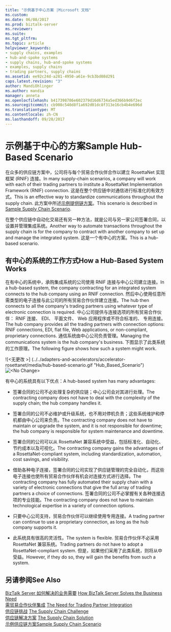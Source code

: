 ```yaml
---
title: "示例基于中心方案 |Microsoft 文档"
ms.custom: 
ms.date: 06/08/2017
ms.prod: biztalk-server
ms.reviewer: 
ms.suite: 
ms.tgt_pltfrm: 
ms.topic: article
helpviewer_keywords:
- supply chains, examples
- hub-and-spoke systems
- supply chains, hub-and-spoke systems
- examples, supply chains
- trading partners, supply chains
ms.assetid: ee92c24d-a281-4950-a61e-9cb3bd08d291
caps.latest.revision: "3"
author: MandiOhlinger
ms.author: mandia
manager: anneta
ms.openlocfilehash: b417398786e602379d16d6734a5ed366b9d6f2ec
ms.sourcegitcommit: cb908c540d8f1a692d01dc8f313e16cb4b4e696d
ms.translationtype: MT
ms.contentlocale: zh-CN
ms.lasthandoff: 09/20/2017
---
```

# <a name="sample-hub-based-scenario"></a><span data-ttu-id="ff135-102">示例基于中心的方案</span><span class="sxs-lookup"><span data-stu-id="ff135-102">Sample Hub-Based Scenario</span></span>
<span data-ttu-id="ff135-103">在众多的供应链方案中，公司将与每个贸易合作伙伴合作以建立 RosettaNet 实现框架 (RNIF) 连接。</span><span class="sxs-lookup"><span data-stu-id="ff135-103">In many supply-chain scenarios, a company will work with each of their trading partners to institute a RosettaNet Implementation Framework (RNIF) connection.</span></span> <span data-ttu-id="ff135-104">这是在整个供应链中对通信进行标准化的有效方式。</span><span class="sxs-lookup"><span data-stu-id="ff135-104">This is an effective way to standardize communications throughout the supply chain.</span></span> <span data-ttu-id="ff135-105">此方案中所述[示例提供链方案](../../adapters-and-accelerators/accelerator-rosettanet/sample-supply-chain-scenario.md)。</span><span class="sxs-lookup"><span data-stu-id="ff135-105">This scenario is described in [Sample Supply Chain Scenario](../../adapters-and-accelerators/accelerator-rosettanet/sample-supply-chain-scenario.md).</span></span>  
  
 <span data-ttu-id="ff135-106">在整个供应链中自动化交易还有另一种方法，就是公司与另一家公司签署合同，以设置并管理集成系统。</span><span class="sxs-lookup"><span data-stu-id="ff135-106">Another way to automate transactions throughout the supply chain is for the company to contract with another company to set up and manage the integrated system.</span></span> <span data-ttu-id="ff135-107">这是一个有中心的方案。</span><span class="sxs-lookup"><span data-stu-id="ff135-107">This is a hub-based scenario.</span></span>  
  
## <a name="how-a-hub-based-system-works"></a><span data-ttu-id="ff135-108">有中心的系统的工作方式</span><span class="sxs-lookup"><span data-stu-id="ff135-108">How a Hub-Based System Works</span></span>  
 <span data-ttu-id="ff135-109">在有中心的系统中，承购集成系统的公司使用 RNIF 连接与中心公司建立连接。</span><span class="sxs-lookup"><span data-stu-id="ff135-109">In a hub-based system, the company contracting for an integrated system connects to the hub company using an RNIF connection.</span></span> <span data-ttu-id="ff135-110">然后中心使用任意所需类型的电子连接与此公司的所有贸易合作伙伴建立连接。</span><span class="sxs-lookup"><span data-stu-id="ff135-110">The hub then connects to all the company's trading partners using whatever type of electronic connection is required.</span></span> <span data-ttu-id="ff135-111">中心公司提供与连接选项的所有贸易合作伙伴： RNIF 连接、 EDI、 平面文件、 Web 应用程序或不符合标准的、 专用连接。</span><span class="sxs-lookup"><span data-stu-id="ff135-111">The hub company provides all the trading partners with connection options: RNIF connections, EDI, flat file, Web applications, or non-compliant, proprietary connections.</span></span> <span data-ttu-id="ff135-112">通信系统由中心公司负责管理。</span><span class="sxs-lookup"><span data-stu-id="ff135-112">Managing the communications system is the hub company's business.</span></span> <span data-ttu-id="ff135-113">下图显示了此类系统的工作原理。</span><span class="sxs-lookup"><span data-stu-id="ff135-113">The following figure shows how such a system might work.</span></span>  
  
 <span data-ttu-id="ff135-114">![&#60;无更改 &#62;] (../../adapters-and-accelerators/accelerator-rosettanet/media/hub-based-scenario.gif "Hub_Based_Scenario")</span><span class="sxs-lookup"><span data-stu-id="ff135-114">![&#60;No Change&#62;](../../adapters-and-accelerators/accelerator-rosettanet/media/hub-based-scenario.gif "Hub_Based_Scenario")</span></span>  
  
 <span data-ttu-id="ff135-115">有中心的系统具有以下优点：</span><span class="sxs-lookup"><span data-stu-id="ff135-115">A hub-based system has many advantages:</span></span>  
  
-   <span data-ttu-id="ff135-116">签署合同的公司不必处理复杂的供应链；中心公司会对其进行处理。</span><span class="sxs-lookup"><span data-stu-id="ff135-116">The contracting company does not have to deal with the complexity of the supply chain; the hub company handles it.</span></span>  
  
-   <span data-ttu-id="ff135-117">签署合同的公司不必维护或升级系统，也不用对停机负责；这些系统维护和停机都由中心公司来负责。</span><span class="sxs-lookup"><span data-stu-id="ff135-117">The contracting company does not have to maintain or upgrade the system, and it is not responsible for downtime; the hub company is responsible for system maintenance and downtime.</span></span>  
  
-   <span data-ttu-id="ff135-118">签署合同的公司可以从 RosettaNet 兼容系统中受益，包括标准化、自动化、节约成本以及可视化。</span><span class="sxs-lookup"><span data-stu-id="ff135-118">The contracting company gains the advantages of a RosettaNet-compliant system, including standardization, automation, cost savings, and visibility.</span></span>  
  
-   <span data-ttu-id="ff135-119">借助各种电子连接，签署合同的公司实现了供应链管理的完全自动化，而这些电子连接也使所有贸易合作伙伴有机会对连接方式进行选择。</span><span class="sxs-lookup"><span data-stu-id="ff135-119">The contracting company has fully automated their supply chain with a variety of electronic connections that give the full array of trading partners a choice of connections.</span></span> <span data-ttu-id="ff135-120">签署合同的公司不必掌握有关各种连接选项的专业技能。</span><span class="sxs-lookup"><span data-stu-id="ff135-120">The contracting company does not have to maintain technological expertise in a variety of connection options.</span></span>  
  
-   <span data-ttu-id="ff135-121">只要中心公司支持，贸易合作伙伴可以继续使用专用连接。</span><span class="sxs-lookup"><span data-stu-id="ff135-121">A trading partner can continue to use a proprietary connection, as long as the hub company supports it.</span></span>  
  
-   <span data-ttu-id="ff135-122">此系统具有很高的灵活性。</span><span class="sxs-lookup"><span data-stu-id="ff135-122">The system is flexible.</span></span> <span data-ttu-id="ff135-123">贸易合作伙伴不必采用 RosettaNet 兼容系统。</span><span class="sxs-lookup"><span data-stu-id="ff135-123">Trading partners do not have to adopt a RosettaNet-compliant system.</span></span> <span data-ttu-id="ff135-124">但是，如果他们采用了此类系统，则将从中受益。</span><span class="sxs-lookup"><span data-stu-id="ff135-124">However, if they do so, they will gain the benefits from such a system.</span></span>  
  
## <a name="see-also"></a><span data-ttu-id="ff135-125">另请参阅</span><span class="sxs-lookup"><span data-stu-id="ff135-125">See Also</span></span>  
 <span data-ttu-id="ff135-126">[BizTalk Server 如何解决的业务需要](../../adapters-and-accelerators/accelerator-rosettanet/how-biztalk-server-solves-the-business-need1.md) </span><span class="sxs-lookup"><span data-stu-id="ff135-126">[How BizTalk Server Solves the Business Need](../../adapters-and-accelerators/accelerator-rosettanet/how-biztalk-server-solves-the-business-need1.md) </span></span>  
 <span data-ttu-id="ff135-127">[需贸易合作伙伴集成](../../adapters-and-accelerators/accelerator-rosettanet/the-need-for-trading-partner-integration.md) </span><span class="sxs-lookup"><span data-stu-id="ff135-127">[The Need for Trading Partner Integration](../../adapters-and-accelerators/accelerator-rosettanet/the-need-for-trading-partner-integration.md) </span></span>  
 <span data-ttu-id="ff135-128">[供应链挑战](../../adapters-and-accelerators/accelerator-rosettanet/the-supply-chain-challenge.md) </span><span class="sxs-lookup"><span data-stu-id="ff135-128">[The Supply Chain Challenge](../../adapters-and-accelerators/accelerator-rosettanet/the-supply-chain-challenge.md) </span></span>  
 <span data-ttu-id="ff135-129">[供应链解决方案](../../adapters-and-accelerators/accelerator-rosettanet/the-supply-chain-solution.md) </span><span class="sxs-lookup"><span data-stu-id="ff135-129">[The Supply Chain Solution](../../adapters-and-accelerators/accelerator-rosettanet/the-supply-chain-solution.md) </span></span>  
 [<span data-ttu-id="ff135-130">示例供应链方案</span><span class="sxs-lookup"><span data-stu-id="ff135-130">Sample Supply Chain Scenario</span></span>](../../adapters-and-accelerators/accelerator-rosettanet/sample-supply-chain-scenario.md)